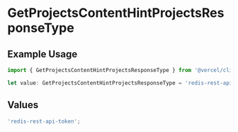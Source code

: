 # GetProjectsContentHintProjectsResponseType

## Example Usage

```typescript
import { GetProjectsContentHintProjectsResponseType } from '@vercel/client/models/operations';

let value: GetProjectsContentHintProjectsResponseType = 'redis-rest-api-token';
```

## Values

```typescript
'redis-rest-api-token';
```
